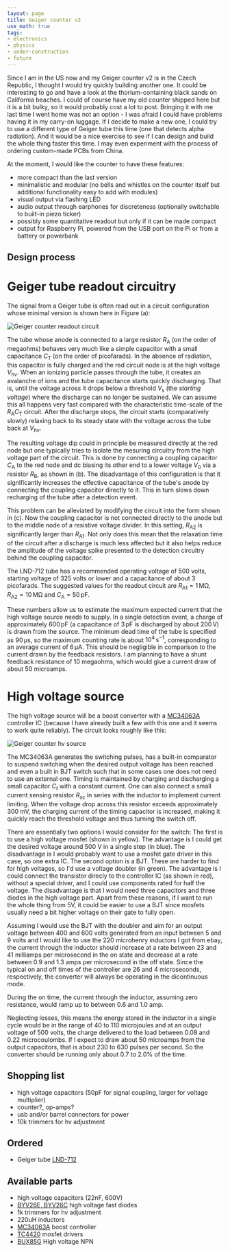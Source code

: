 ```yaml
---
layout: page
title: Geiger counter v3
use_math: true
tags:
- electronics
- physics
- under-construction
- future
---
```


Since I am in the US now and my Geiger counter v2 is in the Czech Republic, I thought I would try quickly building another one. It could be interesting to go and have a look at the thorium-containing black sands on California beaches. I could of course have my old counter shipped here but it is a bit bulky, so it would probably cost a lot to post. Bringing it with me last time I went home was not an option - I was afraid I could have problems having it in my carry-on luggage. If I decide to make a new one, I could try to use a different type of Geiger tube this time (one that detects alpha radiation). And it would be a nice exercise to see if I can design and build the whole thing faster this time. I may even experiment with the process of ordering custom-made PCBs from China.

At the moment, I would like the counter to have these features:
- more compact than the last version
- minimalistic and modular (no bells and whistles on the counter itself but additional functionality easy to add with modules)
- visual output via flashing LED
- audio output through earphones for discreteness (optionally switchable to built-in piezo ticker)
- possibly some quantitative readout but only if it can be made compact
- output for Raspberry Pi, powered from the USB port on the Pi or from a battery or powerbank

## Design process

# Geiger tube readout circuitry

The signal from a Geiger tube is often read out in a circuit configuration whose minimal version is shown here in Figure (a):

![Geiger counter readout circuit]({{site.url}}/assets/pic-geiger-readout.jpg)

The tube whose anode is connected to a large resistor $R_{\mathrm{A}}$ (on the order of megaohms) behaves very much like a simple capacitor with a small capacitance $C_{\mathrm{T}}$ (on the order of picofarads). In the absence of radiation, this capacitor is fully charged and the red circuit node is at the high voltage $V_{\mathrm{hv}}$. When an ionizing particle passes through the tube, it creates an avalanche of ions and the tube capacitance starts quickly discharging. That is, until the voltage across it drops below a threshold $V_{\mathrm{s}}$ (the _starting voltage_) where the discharge can no longer be sustained. We can assume this all happens very fast compared with the characteristic time-scale of the $R_{\mathrm{A}}C_{\mathrm{T}}$ circuit. After the discharge stops, the circuit starts (comparatively slowly) relaxing back to its steady state with the voltage across the tube back at $V_{\mathrm{hv}}$.

The resulting voltage dip could in principle be measured directly at the red node but one typically tries to isolate the mesuring circuitry from the high voltage part of the circuit. This is done by connecting a coupling capacitor $C_{\mathrm{A}}$ to the red node and dc biasing its other end to a lower voltage $V_0$ via a resistor $R_{\mathrm{B}}$, as shown in (b). The disadvantage of this configuration is that it significantly increases the effective capacitance of the tube's anode by connecting the coupling capacitor directly to it. This in turn slows down recharging of the tube after a detection event. 

This problem can be alleviated by modifying the circuit into the form shown in (c). Now the coupling capacitor is not connected directly to the anode but to the middle node of a resistive voltage divider. In this setting, $R_{\mathrm{A}2}$ is significantly larger than $R_{\mathrm{A}1}$. Not only does this mean that the relaxation time of the circuit after a discharge is much less affected but it also helps reduce the amplitude of the voltage spike presented to the detection circuitry behind the coupling capacitor.



The LND-712 tube has a recommended operating voltage of 500 volts, starting voltage of 325 volts or lower and a capacitance of about 3 picofarads. The suggested values for the readout circuit are $R_{\mathrm{A}1} = 1\,\mathrm{M\Omega}$, $R_{\mathrm{A}2} = 10\,\mathrm{M\Omega}$ and $C_{\mathrm{A}} = 50\,\mathrm{pF}$.

These numbers allow us to estimate the maximum expected current that the high voltage source needs to supply. In a single detection event, a charge of approximately $600\,\mathrm{pF}$ (a capacitance of $3\,\mathrm{pF}$ is discharged by about $200\,\mathrm{V}$) is drawn from the source. The minimum dead time of the tube is specified as $90\,\mathrm{\mu s}$, so the maximum counting rate is about $10^4\,\mathrm{s}^{-1}$, corresponding to an average current of $6\,\mathrm{\mu A}$. This should be negligible in comparison to the current drawn by the feedback resistors. I am planning to have a shunt feedback resistance of 10 megaohms, which would give a current draw of about 50 microamps.

# High voltage source

The high voltage source will be a boost converter with a [MC34063A]({{site.url}}/assets/datasheets/MC34063A.pdf) controller IC (because I have already built a few with this one and it seems to work quite reliably). The circuit looks roughly like this:

![Geiger counter hv source]({{site.url}}/assets/pic-geiger-hvsource.jpg)

The MC34063A generates the switching pulses, has a built-in comparator to suspend switching when the desired output voltage has been reached and even a built in BJT switch such that in some cases one does not need to use an external one. Timing is maintained by charging and discharging a small capacitor $C_t$ with a constant current. One can also connect a small current sensing resistor $R_{sc}$ in series with the inductor to implement current limiting. When the voltage drop across this resistor exceeds approximately 300 mV, the charging current of the timing capacitor is increased, making it quickly reach the threshold voltage and thus turning the switch off.

There are essentially two options I would consider for the switch: The first is to use a high voltage mosfet (shown in yellow). The advantage is I could get the desired voltage around 500 V in a single step (in blue). The disadvantage is I would probably want to use a mosfet gate driver in this case, so one extra IC. The second option is a BJT. These are harder to find for high voltages, so I'd use a voltage doubler (in green). The advantage is I could connect the transistor direcly to the controller IC (as shown in red), without a special driver, and I could use components rated for half the voltage. The disadvantage is that I would need three capacitors and three diodes in the high voltage part. Apart from these reasons, if I want to run the whole thing from 5V, it could be easier to use a BJT since mosfets usually need a bit higher voltage on their gate to fully open.

Assuming I would use the BJT with the doubler and aim for an output voltage between 400 and 600 volts generated from an input between 5 and 9 volts and I would like to use the 220 microhenry inductors I got from ebay, the current through the inductor should increase at a rate between 23 and 41 milliamps per microsecond in the on state and decrease at a rate between 0.9 and 1.3 amps per microsecond in the off state. Since the typical on and off times of the controller are 26 and 4 microseconds, respectively, the converter will always be operating in the dicontinuous mode.

During the on time, the current through the inductor, assuming zero resistance, would ramp up to between 0.6 and 1.0 amp.

Neglecting losses, this means the energy stored in the inductor in a single cycle would be in the range of 40 to 110 microjoules and at an output voltage of 500 volts, the charge delivered to the load between 0.08 and 0.22 microcoulombs. If I expect to draw about 50 microamps from the output capacitors, that is about 230 to 630 pulses per second. So the converter should be running only about 0.7 to 2.0% of the time.

## Shopping list

- high voltage capacitors (50pF for signal coupling, larger for voltage multiplier)
- counter?, op-amps?
- usb and/or barrel connectors for power
- 10k trimmers for hv adjustment

## Ordered

- Geiger tube [LND-712]({{site.url}}/assets/datasheets/LND712.pdf)

## Available parts

- high voltage capacitors (22nF, 600V) 
- [BYV26E, BYV26C]({{site.url}}/assets/datasheets/BYV26.pdf) high voltage fast diodes
- 1k trimmers for hv adjustment
- 220uH inductors
- [MC34063A]({{site.url}}/assets/datasheets/MC34063A.pdf) boost controller
- [TC4420]({{site.url}}/assets/datasheets/TC4420.pdf) mosfet drivers
- [BUX85G]({{site.url}}/assets/datasheets/BUX85.pdf) High voltage NPN




